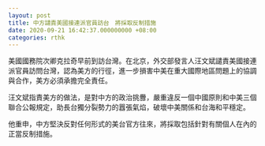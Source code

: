 ```yaml
---
layout: post
title: 中方譴責美國接連派官員訪台　將採取反制措施
date: 2020-09-21 16:42:37.000000000 +08:00
categories: rthk
---
```


美國國務院次卿克拉奇早前到訪台灣。在北京，外交部發言人汪文斌譴責美國接連派官員訪問台灣，認為美方的行徑，進一步損害中美在重大國際地區問題上的協調與合作，美方必須承擔完全責任。

汪文斌指責美方的做法，是對中方的政治挑釁，嚴重違反一個中國原則和中美三個聯合公報規定，助長台獨分裂勢力的囂張氣焰，破壞中美關係和台海和平穩定。

他重申，中方堅決反對任何形式的美台官方往來，將採取包括針對有關個人在內的正當反制措施。
